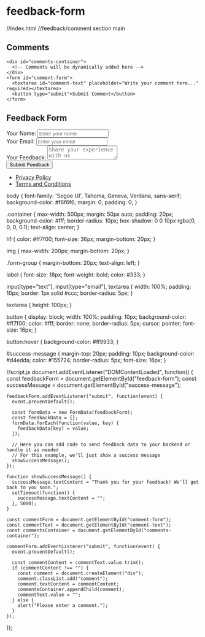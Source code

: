 # feedback-form

//index.html
//feedback/comment section
main
<!DOCTYPE html>
<html lang="en">
<head>
<meta charset="UTF-8">
<meta name="viewport" content="width=device-width, initial-scale=1.0">
<title>Delightful Treats - Feedback & Comments</title>
<link rel="stylesheet" href="styles.css">
</head>
<body>
<div class="container">
  <div id="comments-section">
    <h2>Comments</h2>
    
    <div id="comments-container">
      <!-- Comments will be dynamically added here -->
    </div>
    <form id="comment-form">
      <textarea id="comment-text" placeholder="Write your comment here..." required></textarea>
      <button type="submit">Submit Comment</button>
    </form>
  </div>
  <div id="feedback-section">
    <h2>Feedback Form</h2>
    <form id="feedback-form">
      <div class="form-group">
        <label for="name">Your Name:</label>
        <input type="text" id="name" name="name" placeholder="Enter your name" required>
      </div>
      <div class="form-group">
        <label for="email">Your Email:</label>
        <input type="email" id="email" name="email" placeholder="Enter your email" required>
      </div>
      <div class="form-group">
        <label for="feedback">Your Feedback:</label>
        <textarea id="feedback" name="feedback" placeholder="Share your experience with us" required></textarea>
      </div>
      <button type="submit">Submit Feedback</button>
    </form>
    <div id="success-message"></div>
  </div>
</div>

<footer>
  <div class="footer-content">
    <ul>
      <li><a href="privacy-policy.html">Privacy Policy</a></li>
      <li><a href="terms-and-conditions.html">Terms and Conditions</a></li>
    </ul>
  </div>
</footer>

<script src="script.js"></script>
</body>
</html>

body {
    font-family: 'Segoe UI', Tahoma, Geneva, Verdana, sans-serif;
    background-color: #f6f6f6;
    margin: 0;
    padding: 0;
  }
  
  .container {
    max-width: 500px;
    margin: 50px auto;
    padding: 20px;
    background-color: #fff;
    border-radius: 10px;
    box-shadow: 0 0 10px rgba(0, 0, 0, 0.1);
    text-align: center;
  }
  
  h1 {
    color: #ff7f00;
    font-size: 36px;
    margin-bottom: 20px;
  }
  
  img {
    max-width: 200px;
    margin-bottom: 20px;
  }
  
  .form-group {
    margin-bottom: 20px;
    text-align: left;
  }
  
  label {
    font-size: 18px;
    font-weight: bold;
    color: #333;
  }
  
  input[type="text"],
  input[type="email"],
  textarea {
    width: 100%;
    padding: 10px;
    border: 1px solid #ccc;
    border-radius: 5px;
  }
  
  textarea {
    height: 100px;
  }
  
  button {
    display: block;
    width: 100%;
    padding: 10px;
    background-color: #ff7f00;
    color: #fff;
    border: none;
    border-radius: 5px;
    cursor: pointer;
    font-size: 16px;
  }
  
  button:hover {
    background-color: #ff9933;
  }
  
  #success-message {
    margin-top: 20px;
    padding: 10px;
    background-color: #d4edda;
    color: #155724;
    border-radius: 5px;
    font-size: 16px;
  }

//script.js
document.addEventListener("DOMContentLoaded", function() {
    const feedbackForm = document.getElementById("feedback-form");
    const successMessage = document.getElementById("success-message");
    
    feedbackForm.addEventListener("submit", function(event) {
      event.preventDefault();
      
      const formData = new FormData(feedbackForm);
      const feedbackData = {};
      formData.forEach(function(value, key) {
        feedbackData[key] = value;
      });
      
      // Here you can add code to send feedback data to your backend or handle it as needed
      // For this example, we'll just show a success message
      showSuccessMessage();
    });
    
    function showSuccessMessage() {
      successMessage.textContent = "Thank you for your feedback! We'll get back to you soon.";
      setTimeout(function() {
        successMessage.textContent = "";
      }, 5000);
    }
  
    const commentForm = document.getElementById("comment-form");
    const commentText = document.getElementById("comment-text");
    const commentsContainer = document.getElementById("comments-container");
  
    commentForm.addEventListener("submit", function(event) {
      event.preventDefault();
  
      const commentContent = commentText.value.trim();
      if (commentContent !== "") {
        const comment = document.createElement("div");
        comment.classList.add("comment");
        comment.textContent = commentContent;
        commentsContainer.appendChild(comment);
        commentText.value = "";
      } else {
        alert("Please enter a comment.");
      }
    });
  });


